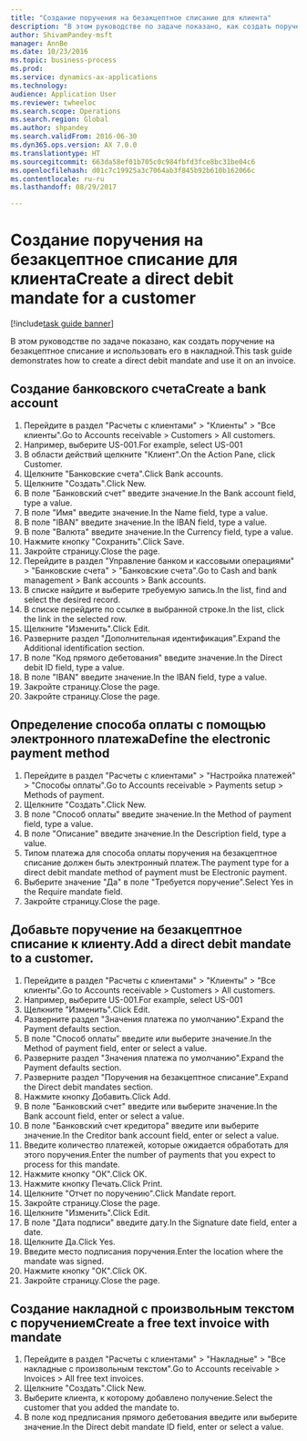 ```yaml
--- 
title: "Создание поручения на безакцептное списание для клиента"
description: "В этом руководстве по задаче показано, как создать поручение на безакцептное списание и использовать его в накладной."
author: ShivamPandey-msft
manager: AnnBe
ms.date: 10/23/2016
ms.topic: business-process
ms.prod: 
ms.service: dynamics-ax-applications
ms.technology: 
audience: Application User
ms.reviewer: twheeloc
ms.search.scope: Operations
ms.search.region: Global
ms.author: shpandey
ms.search.validFrom: 2016-06-30
ms.dyn365.ops.version: AX 7.0.0
ms.translationtype: HT
ms.sourcegitcommit: 663da58ef01b705c0c984fbfd3fce8bc31be04c6
ms.openlocfilehash: d01c7c19925a3c7064ab3f845b92b610b162066c
ms.contentlocale: ru-ru
ms.lasthandoff: 08/29/2017

---
```

# <a name="create-a-direct-debit-mandate-for-a-customer"></a><span data-ttu-id="3cd69-103">Создание поручения на безакцептное списание для клиента</span><span class="sxs-lookup"><span data-stu-id="3cd69-103">Create a direct debit mandate for a customer</span></span>

[!include[task guide banner](../../includes/task-guide-banner.md)]

<span data-ttu-id="3cd69-104">В этом руководстве по задаче показано, как создать поручение на безакцептное списание и использовать его в накладной.</span><span class="sxs-lookup"><span data-stu-id="3cd69-104">This task guide demonstrates how to create a direct debit mandate and use it on an invoice.</span></span>


## <a name="create-a-bank-account"></a><span data-ttu-id="3cd69-105">Создание банковского счета</span><span class="sxs-lookup"><span data-stu-id="3cd69-105">Create a bank account</span></span>
1. <span data-ttu-id="3cd69-106">Перейдите в раздел "Расчеты с клиентами" > "Клиенты" > "Все клиенты".</span><span class="sxs-lookup"><span data-stu-id="3cd69-106">Go to Accounts receivable > Customers > All customers.</span></span>
2. <span data-ttu-id="3cd69-107">Например, выберите US-001.</span><span class="sxs-lookup"><span data-stu-id="3cd69-107">For example, select US-001</span></span>
3. <span data-ttu-id="3cd69-108">В области действий щелкните "Клиент".</span><span class="sxs-lookup"><span data-stu-id="3cd69-108">On the Action Pane, click Customer.</span></span>
4. <span data-ttu-id="3cd69-109">Щелкните "Банковские счета".</span><span class="sxs-lookup"><span data-stu-id="3cd69-109">Click Bank accounts.</span></span>
5. <span data-ttu-id="3cd69-110">Щелкните "Создать".</span><span class="sxs-lookup"><span data-stu-id="3cd69-110">Click New.</span></span>
6. <span data-ttu-id="3cd69-111">В поле "Банковский счет" введите значение.</span><span class="sxs-lookup"><span data-stu-id="3cd69-111">In the Bank account field, type a value.</span></span>
7. <span data-ttu-id="3cd69-112">В поле "Имя" введите значение.</span><span class="sxs-lookup"><span data-stu-id="3cd69-112">In the Name field, type a value.</span></span>
8. <span data-ttu-id="3cd69-113">В поле "IBAN" введите значение.</span><span class="sxs-lookup"><span data-stu-id="3cd69-113">In the IBAN field, type a value.</span></span>
9. <span data-ttu-id="3cd69-114">В поле "Валюта" введите значение.</span><span class="sxs-lookup"><span data-stu-id="3cd69-114">In the Currency field, type a value.</span></span>
10. <span data-ttu-id="3cd69-115">Нажмите кнопку "Сохранить".</span><span class="sxs-lookup"><span data-stu-id="3cd69-115">Click Save.</span></span>
11. <span data-ttu-id="3cd69-116">Закройте страницу.</span><span class="sxs-lookup"><span data-stu-id="3cd69-116">Close the page.</span></span>
12. <span data-ttu-id="3cd69-117">Перейдите в раздел "Управление банком и кассовыми операциями" > "Банковские счета" > "Банковские счета".</span><span class="sxs-lookup"><span data-stu-id="3cd69-117">Go to Cash and bank management > Bank accounts > Bank accounts.</span></span>
13. <span data-ttu-id="3cd69-118">В списке найдите и выберите требуемую запись.</span><span class="sxs-lookup"><span data-stu-id="3cd69-118">In the list, find and select the desired record.</span></span>
14. <span data-ttu-id="3cd69-119">В списке перейдите по ссылке в выбранной строке.</span><span class="sxs-lookup"><span data-stu-id="3cd69-119">In the list, click the link in the selected row.</span></span>
15. <span data-ttu-id="3cd69-120">Щелкните "Изменить".</span><span class="sxs-lookup"><span data-stu-id="3cd69-120">Click Edit.</span></span>
16. <span data-ttu-id="3cd69-121">Разверните раздел "Дополнительная идентификация".</span><span class="sxs-lookup"><span data-stu-id="3cd69-121">Expand the Additional identification section.</span></span>
17. <span data-ttu-id="3cd69-122">В поле "Код прямого дебетования" введите значение.</span><span class="sxs-lookup"><span data-stu-id="3cd69-122">In the Direct debit ID field, type a value.</span></span>
18. <span data-ttu-id="3cd69-123">В поле "IBAN" введите значение.</span><span class="sxs-lookup"><span data-stu-id="3cd69-123">In the IBAN field, type a value.</span></span>
19. <span data-ttu-id="3cd69-124">Закройте страницу.</span><span class="sxs-lookup"><span data-stu-id="3cd69-124">Close the page.</span></span>
20. <span data-ttu-id="3cd69-125">Закройте страницу.</span><span class="sxs-lookup"><span data-stu-id="3cd69-125">Close the page.</span></span>

## <a name="define-the-electronic-payment-method"></a><span data-ttu-id="3cd69-126">Определение способа оплаты с помощью электронного платежа</span><span class="sxs-lookup"><span data-stu-id="3cd69-126">Define the electronic payment method</span></span>
1. <span data-ttu-id="3cd69-127">Перейдите в раздел "Расчеты с клиентами" > "Настройка платежей" > "Способы оплаты".</span><span class="sxs-lookup"><span data-stu-id="3cd69-127">Go to Accounts receivable > Payments setup > Methods of payment.</span></span>
2. <span data-ttu-id="3cd69-128">Щелкните "Создать".</span><span class="sxs-lookup"><span data-stu-id="3cd69-128">Click New.</span></span>
3. <span data-ttu-id="3cd69-129">В поле "Способ оплаты" введите значение.</span><span class="sxs-lookup"><span data-stu-id="3cd69-129">In the Method of payment field, type a value.</span></span>
4. <span data-ttu-id="3cd69-130">В поле "Описание" введите значение.</span><span class="sxs-lookup"><span data-stu-id="3cd69-130">In the Description field, type a value.</span></span>
5. <span data-ttu-id="3cd69-131">Типом платежа для способа оплаты поручения на безакцептное списание должен быть электронный платеж.</span><span class="sxs-lookup"><span data-stu-id="3cd69-131">The payment type for a direct debit mandate method of payment must be Electronic payment.</span></span>
6. <span data-ttu-id="3cd69-132">Выберите значение "Да" в поле "Требуется поручение".</span><span class="sxs-lookup"><span data-stu-id="3cd69-132">Select Yes in the Require mandate field.</span></span>
7. <span data-ttu-id="3cd69-133">Закройте страницу.</span><span class="sxs-lookup"><span data-stu-id="3cd69-133">Close the page.</span></span>

## <a name="add-a-direct-debit-mandate-to-a-customer"></a><span data-ttu-id="3cd69-134">Добавьте поручение на безакцептное списание к клиенту.</span><span class="sxs-lookup"><span data-stu-id="3cd69-134">Add a direct debit mandate to a customer.</span></span>
1. <span data-ttu-id="3cd69-135">Перейдите в раздел "Расчеты с клиентами" > "Клиенты" > "Все клиенты".</span><span class="sxs-lookup"><span data-stu-id="3cd69-135">Go to Accounts receivable > Customers > All customers.</span></span>
2. <span data-ttu-id="3cd69-136">Например, выберите US-001.</span><span class="sxs-lookup"><span data-stu-id="3cd69-136">For example, select US-001</span></span>
3. <span data-ttu-id="3cd69-137">Щелкните "Изменить".</span><span class="sxs-lookup"><span data-stu-id="3cd69-137">Click Edit.</span></span>
4. <span data-ttu-id="3cd69-138">Разверните раздел "Значения платежа по умолчанию".</span><span class="sxs-lookup"><span data-stu-id="3cd69-138">Expand the Payment defaults section.</span></span>
5. <span data-ttu-id="3cd69-139">В поле "Способ оплаты" введите или выберите значение.</span><span class="sxs-lookup"><span data-stu-id="3cd69-139">In the Method of payment field, enter or select a value.</span></span>
6. <span data-ttu-id="3cd69-140">Разверните раздел "Значения платежа по умолчанию".</span><span class="sxs-lookup"><span data-stu-id="3cd69-140">Expand the Payment defaults section.</span></span>
7. <span data-ttu-id="3cd69-141">Разверните раздел "Поручения на безакцептное списание".</span><span class="sxs-lookup"><span data-stu-id="3cd69-141">Expand the Direct debit mandates section.</span></span>
8. <span data-ttu-id="3cd69-142">Нажмите кнопку Добавить.</span><span class="sxs-lookup"><span data-stu-id="3cd69-142">Click Add.</span></span>
9. <span data-ttu-id="3cd69-143">В поле "Банковский счет" введите или выберите значение.</span><span class="sxs-lookup"><span data-stu-id="3cd69-143">In the Bank account field, enter or select a value.</span></span>
10. <span data-ttu-id="3cd69-144">В поле "Банковский счет кредитора" введите или выберите значение.</span><span class="sxs-lookup"><span data-stu-id="3cd69-144">In the Creditor bank account field, enter or select a value.</span></span>
11. <span data-ttu-id="3cd69-145">Введите количество платежей, которые ожидается обработать для этого поручения.</span><span class="sxs-lookup"><span data-stu-id="3cd69-145">Enter the number of payments that you expect to process for this mandate.</span></span>
12. <span data-ttu-id="3cd69-146">Нажмите кнопку "OК".</span><span class="sxs-lookup"><span data-stu-id="3cd69-146">Click OK.</span></span>
13. <span data-ttu-id="3cd69-147">Нажмите кнопку Печать.</span><span class="sxs-lookup"><span data-stu-id="3cd69-147">Click Print.</span></span>
14. <span data-ttu-id="3cd69-148">Щелкните "Отчет по поручению".</span><span class="sxs-lookup"><span data-stu-id="3cd69-148">Click Mandate report.</span></span>
15. <span data-ttu-id="3cd69-149">Закройте страницу.</span><span class="sxs-lookup"><span data-stu-id="3cd69-149">Close the page.</span></span>
16. <span data-ttu-id="3cd69-150">Щелкните "Изменить".</span><span class="sxs-lookup"><span data-stu-id="3cd69-150">Click Edit.</span></span>
17. <span data-ttu-id="3cd69-151">В поле "Дата подписи" введите дату.</span><span class="sxs-lookup"><span data-stu-id="3cd69-151">In the Signature date field, enter a date.</span></span>
18. <span data-ttu-id="3cd69-152">Щелкните Да.</span><span class="sxs-lookup"><span data-stu-id="3cd69-152">Click Yes.</span></span>
19. <span data-ttu-id="3cd69-153">Введите место подписания поручения.</span><span class="sxs-lookup"><span data-stu-id="3cd69-153">Enter the location where the mandate was signed.</span></span>
20. <span data-ttu-id="3cd69-154">Нажмите кнопку "OК".</span><span class="sxs-lookup"><span data-stu-id="3cd69-154">Click OK.</span></span>
21. <span data-ttu-id="3cd69-155">Закройте страницу.</span><span class="sxs-lookup"><span data-stu-id="3cd69-155">Close the page.</span></span>

## <a name="create-a-free-text-invoice-with-mandate"></a><span data-ttu-id="3cd69-156">Создание накладной с произвольным текстом с поручением</span><span class="sxs-lookup"><span data-stu-id="3cd69-156">Create a free text invoice with mandate</span></span>
1. <span data-ttu-id="3cd69-157">Перейдите в раздел "Расчеты с клиентами" > "Накладные" > "Все накладные с произвольным текстом".</span><span class="sxs-lookup"><span data-stu-id="3cd69-157">Go to Accounts receivable > Invoices > All free text invoices.</span></span>
2. <span data-ttu-id="3cd69-158">Щелкните "Создать".</span><span class="sxs-lookup"><span data-stu-id="3cd69-158">Click New.</span></span>
3. <span data-ttu-id="3cd69-159">Выберите клиента, к которому добавлено получение.</span><span class="sxs-lookup"><span data-stu-id="3cd69-159">Select the customer that you added the mandate to.</span></span>
4. <span data-ttu-id="3cd69-160">В поле код предписания прямого дебетования введите или выберите значение.</span><span class="sxs-lookup"><span data-stu-id="3cd69-160">In the Direct debit mandate ID field, enter or select a value.</span></span>


